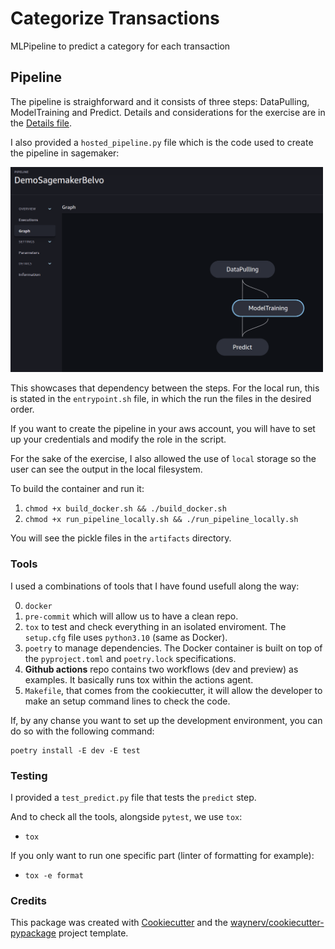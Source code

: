 # Categorize Transactions
MLPipeline to predict a category for each transaction


## Pipeline

The pipeline is straighforward and it consists of three steps: DataPulling, ModelTraining and Predict. Details and considerations for the exercise are in the [Details file](./Details.md).

I also provided a `hosted_pipeline.py` file which is the code used to create the pipeline in sagemaker:

<img src="./images/sagemaker-pipeline.png" width="500"/>

This showcases that dependency between the steps. For the local run, this is stated in the `entrypoint.sh` file, in which the run the files in the desired order.

If you want to create the pipeline in your aws account, you will have to set up your credentials and modify the role in the script.

For the sake of the exercise, I also allowed the use of `local` storage so the user can see the output in the local filesystem.

To build the container and run it:
1. `chmod +x build_docker.sh && ./build_docker.sh`
2. `chmod +x run_pipeline_locally.sh && ./run_pipeline_locally.sh`


You will see the pickle files in the `artifacts` directory.


### Tools
I used a combinations of tools that I have found usefull along the way:

0. `docker`
1. `pre-commit` which will allow us to have a clean repo.
2. `tox` to test and check everything in an isolated enviroment. The `setup.cfg` file uses `python3.10` (same as Docker).
3. `poetry` to manage dependencies. The Docker container is built on top of the `pyproject.toml` and `poetry.lock` specifications.
4. **Github actions** repo contains two workflows (dev and preview) as examples. It basically runs tox within the actions agent.
5. `Makefile`, that comes from the cookiecutter, it will allow the developer to make an setup command lines to check the code.


If, by any chanse you want to set up the development environment, you can do so with the following command:
```shell
poetry install -E dev -E test
```


### Testing
I provided a `test_predict.py` file that tests the `predict` step.

And to check all the tools, alongside `pytest`, we use `tox`:
- `tox`

If you only want to run one specific part (linter of formatting for example):
- `tox -e format`



### Credits

This package was created with [Cookiecutter](https://github.com/audreyr/cookiecutter) and the [waynerv/cookiecutter-pypackage](https://github.com/waynerv/cookiecutter-pypackage) project template.
